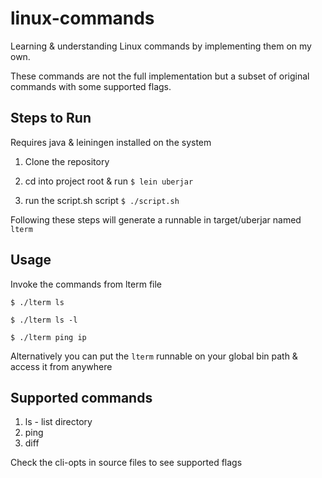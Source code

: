 # linux-commands

Learning & understanding Linux commands by implementing them on my own.

These commands are not the full implementation but a subset of original commands with some supported flags.

## Steps to Run

Requires java & leiningen installed on the system

1. Clone the repository

2. cd into project root & run ```$ lein uberjar ```

3. run the script.sh script ``` $ ./script.sh ```

Following these steps will generate a runnable in target/uberjar named `lterm`

## Usage

Invoke the commands from lterm file

    $ ./lterm ls
    
    $ ./lterm ls -l
    
    $ ./lterm ping ip

Alternatively you can put the `lterm` runnable on your global bin path & access it from anywhere

## Supported commands

1. ls - list directory
2. ping
3. diff


Check the cli-opts in source files to see supported flags
